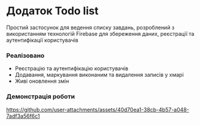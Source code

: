 # Додаток Todo list
Простий застосунок для ведення списку завдань, розроблений з використанням технологій Firebase для збереження даних, реєстрації та аутентифікації користувачів
### Реалізовано
- Реєстрацію та аутентифікацію користувачів
- Додавання, маркування виконаним та видалення записів у хмарі
- Живі оновлення змін

### Демонстрація роботи
https://github.com/user-attachments/assets/40d70ea1-38cb-4b57-a048-7adf3a56f6c1
